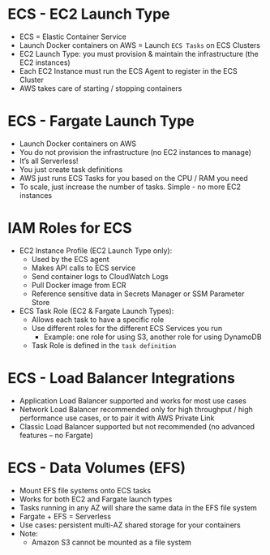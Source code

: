 # ECS - EC2 Launch Type

- ECS = Elastic Container Service
- Launch Docker containers on AWS = Launch `ECS Tasks` on ECS Clusters
- EC2 Launch Type: you must provision & maintain the infrastructure (the EC2 instances)
- Each EC2 Instance must run the ECS Agent to register in the ECS Cluster
- AWS takes care of starting / stopping containers

# ECS - Fargate Launch Type

- Launch Docker containers on AWS
- You do not provision the infrastructure (no EC2 instances to manage)
- It’s all Serverless!
- You just create task definitions
- AWS just runs ECS Tasks for you based on the CPU / RAM you need
- To scale, just increase the number of tasks. Simple - no more EC2 instances

# IAM Roles for ECS

- EC2 Instance Profile (EC2 Launch Type only):
  - Used by the ECS agent
  - Makes API calls to ECS service
  - Send container logs to CloudWatch Logs
  - Pull Docker image from ECR
  - Reference sensitive data in Secrets Manager or SSM Parameter Store
- ECS Task Role (EC2 & Fargate Launch Types):
  - Allows each task to have a specific role
  - Use different roles for the different ECS Services you run
    - Example: one role for using S3, another role for using DynamoDB
  - Task Role is defined in the `task definition`

# ECS - Load Balancer Integrations

- Application Load Balancer supported and works for most use cases
- Network Load Balancer recommended only for high throughput / high performance use cases, or to pair it with AWS Private Link
- Classic Load Balancer supported but not recommended (no advanced features – no Fargate)

# ECS - Data Volumes (EFS)

- Mount EFS file systems onto ECS tasks
- Works for both EC2 and Fargate launch types
- Tasks running in any AZ will share the same data in the EFS file system
- Fargate + EFS = Serverless
- Use cases: persistent multi-AZ shared storage for your containers
- Note:
  - Amazon S3 cannot be mounted as a file system
